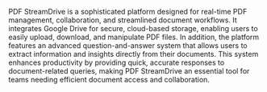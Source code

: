 PDF StreamDrive is a sophisticated platform designed for real-time PDF management, collaboration, and streamlined document workflows. It integrates Google Drive for secure, cloud-based storage, enabling users to easily upload, download, and manipulate PDF files. In addition, the platform features an advanced question-and-answer system that allows users to extract information and insights directly from their documents. This system enhances productivity by providing quick, accurate responses to document-related queries, making PDF StreamDrive an essential tool for teams needing efficient document access and collaboration.
